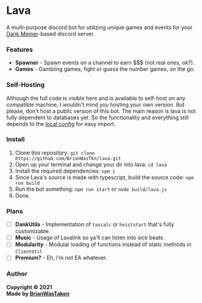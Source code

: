 # Lava
A multi-purpose discord bot for utilizing unique games and events for your [Dank Memer](https://dankmemer.lol 'Visit site')-based discord server.

### Features
* **Spawner** - Spawn events on a channel to earn $$$ (not real ones, ok?).
* **Games** - Gambling games, fight or guess the number games, on the go.

### Self-Hosting
Although the full code is visible here and is available to self-host on any compatible machine, I wouldn't mind you hosting your own version. But please, don't host a public version of this bot. The main reason is lava is not fully dependent to databases yet. So the functionality and everything still depends to the [local config](./src/config.ts) for easy import.

### Install
1. Clone this repository: `git clone https://github.com/BrianWasTkn/lava.git`
2. Open up your terminal and change your dir into lava: `cd lava`
3. Install the required dependencies: `npm i`
4. Since Lava's source is made with typescript, build the source code: `npm run build`
5. Run the bot something: `npm run start` or `node build/lava.js`
6. Done.

### Plans
* [ ] **DankUtils** - Implementation of `taxcalc` or `heiststart` that's fully customizable.
* [ ] **Music** - Usage of Lavalink so ya'll can listen into sick beats.
* [ ] **Modularity** - Modular loading of functions instead of static methods in `ClientUtil`
* [ ] **Premium?** - Eh, i'm not EA whatever. 

### Author
**Copyright © 2021**\
**Made by [BrianWasTaken](https://github.com/BrianWasTkn)**
